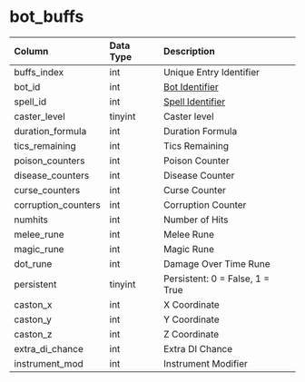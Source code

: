# bot\_buffs

| Column | Data Type | Description |
| :--- | :--- | :--- |
| buffs\_index | int | Unique Entry Identifier |
| bot\_id | int | [Bot Identifier](bot_data.md) |
| spell\_id | int | [Spell Identifier](../../../schema/categories/bots/spells_new.md) |
| caster\_level | tinyint | Caster level |
| duration\_formula | int | Duration Formula |
| tics\_remaining | int | Tics Remaining |
| poison\_counters | int | Poison Counter |
| disease\_counters | int | Disease Counter |
| curse\_counters | int | Curse Counter |
| corruption\_counters | int | Corruption Counter |
| numhits | int | Number of Hits |
| melee\_rune | int | Melee Rune |
| magic\_rune | int | Magic Rune |
| dot\_rune | int | Damage Over Time Rune |
| persistent | tinyint | Persistent: 0 = False, 1 = True |
| caston\_x | int | X Coordinate |
| caston\_y | int | Y Coordinate |
| caston\_z | int | Z Coordinate |
| extra\_di\_chance | int | Extra DI Chance |
| instrument\_mod | int | Instrument Modifier |

